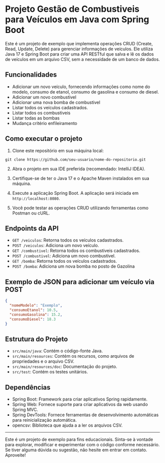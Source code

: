 # Projeto Gestão de Combustiveis para Veículos em Java com Spring Boot

Este é um projeto de exemplo que implementa operações CRUD (Create, Read, Update, Delete) para gerenciar informações de veículos. Ele utiliza Java 17 e Spring Boot para criar uma API RESTful que salva e lê os dados de veículos em um arquivo CSV, sem a necessidade de um banco de dados.

## Funcionalidades

- Adicionar um novo veículo, fornecendo informações como nome do modelo, consumo de etanol, consumo de gasolina e consumo de diesel.
- Adicionar um novo combustivel
- Adicionar uma nova bomba de combustivel
- Listar todos os veículos cadastrados.
- Listar todos os combustiveis
- Listar todas as bombas
- Mudança critério enfileiramento 

## Como executar o projeto

1. Clone este repositório em sua máquina local:

```
git clone https://github.com/seu-usuario/nome-do-repositorio.git
```

2. Abra o projeto em sua IDE preferida (recomendado: IntelliJ IDEA).

3. Certifique-se de ter o Java 17 e o Apache Maven instalados em sua máquina.

4. Execute a aplicação Spring Boot. A aplicação será iniciada em `http://localhost:8080`.

5. Você pode testar as operações CRUD utilizando ferramentas como Postman ou cURL.

## Endpoints da API

- `GET /veiculos`: Retorna todos os veículos cadastrados.
- `POST /veiculos`: Adiciona um novo veículo.
- `GET /combustivel`: Retorna todos os combustiveis cadastrados.
- `POST /combustivel`: Adiciona um novo combustivel.
- `GET /bomba`: Retorna todos os veículos cadastrados.
- `POST /bomba`: Adiciona um nova bomba no posto de Gazolina

## Exemplo de JSON para adicionar um veículo via POST

```json
{
  "nomeModelo": "Exemplo",
  "consumoEtanol": 10.5,
  "consumoGasolina": 15.2,
  "consumoDiesel": 18.3
}
```

## Estrutura do Projeto

- `src/main/java`: Contém o código-fonte Java.
- `src/main/resources`: Contém os recursos, como arquivos de propriedades e o arquivo CSV.
- `src/main/resources/doc`: Documentação do projeto.
- `src/test`: Contém os testes unitários.

## Dependências

- Spring Boot: Framework para criar aplicativos Spring rapidamente.
- Spring Web: Fornece suporte para criar aplicativos da web usando Spring MVC.
- Spring DevTools: Fornece ferramentas de desenvolvimento automáticas para reinicialização automática.
- opencsv: Biblioteca que ajuda a a ler os arquivos CSV.

---

Este é um projeto de exemplo para fins educacionais. Sinta-se à vontade para explorar, modificar e experimentar com o código conforme necessário. Se tiver alguma dúvida ou sugestão, não hesite em entrar em contato. Aproveite!

